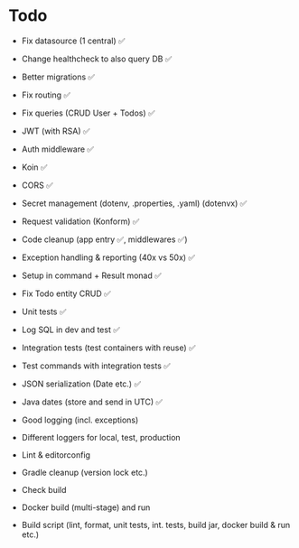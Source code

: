 # Todo

- Fix datasource (1 central) ✅
- Change healthcheck to also query DB ✅
- Better migrations ✅
- Fix routing ✅
- Fix queries (CRUD User + Todos) ✅
- JWT (with RSA) ✅
- Auth middleware ✅
- Koin ✅
- CORS ✅
- Secret management (dotenv, .properties, .yaml) (dotenvx) ✅
- Request validation (Konform) ✅
- Code cleanup (app entry ✅, middlewares ✅)
- Exception handling & reporting (40x vs 50x) ✅
- Setup in command + Result monad ✅
- Fix Todo entity CRUD ✅
- Unit tests ✅
- Log SQL in dev and test ✅
- Integration tests (test containers with reuse) ✅
- Test commands with integration tests ✅

- JSON serialization (Date etc.) ✅
- Java dates (store and send in UTC) ✅

- Good logging (incl. exceptions)
- Different loggers for local, test, production

- Lint & editorconfig
- Gradle cleanup (version lock etc.)

- Check build
- Docker build (multi-stage) and run
- Build script (lint, format, unit tests, int. tests, build jar, docker build & run etc.)
